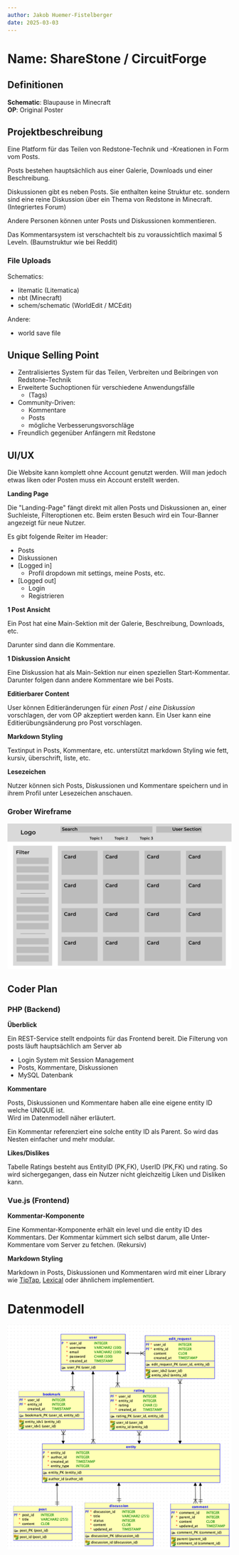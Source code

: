 ```yaml
---
author: Jakob Huemer-Fistelberger
date: 2025-03-03
---
```



# Name: ShareStone / CircuitForge

## Definitionen

**Schematic**: Blaupause in Minecraft\
**OP**: Original Poster


## Projektbeschreibung

Eine Platform für das Teilen von Redstone-Technik und -Kreationen in
Form vom Posts.

Posts bestehen hauptsächlich aus einer
Galerie, Downloads und einer Beschreibung.

Diskussionen gibt es neben Posts. Sie enthalten keine Struktur etc. sondern
sind eine reine Diskussion über ein Thema von Redstone in Minecraft.
(Integriertes Forum)

Andere Personen können unter Posts
<opt>und Diskussionen</opt> kommentieren.

Das Kommentarsystem ist verschachtelt bis zu voraussichtlich
maximal 5 Leveln. (Baumstruktur wie bei Reddit)

### File Uploads

Schematics:

- litematic (Litematica)
- nbt (Minecraft)
- schem/schematic (WorldEdit / MCEdit)

Andere:
- world save file


## Unique Selling Point

- Zentralisiertes System für das Teilen, Verbreiten und Beibringen von
    Redstone-Technik
- Erweiterte Suchoptionen für verschiedene Anwendungsfälle
  - (Tags)
- Community-Driven:
  - Kommentare
  - Posts
  - mögliche Verbesserungsvorschläge
- Freundlich gegenüber Anfängern mit Redstone

## UI/UX

Die Website kann komplett ohne Account genutzt werden.
Will man jedoch etwas liken oder Posten muss ein Account erstellt
werden.

**Landing Page**

Die "Landing-Page" fängt direkt mit allen Posts und Diskussionen
an, einer Suchleiste, Filteroptionen etc.
Beim ersten Besuch wird ein Tour-Banner angezeigt für neue Nutzer.

Es gibt folgende Reiter im Header:

 - Posts
 - Diskussionen
 - [Logged in]
   - Profil dropdown mit settings, meine Posts, etc.
 - [Logged out]
   - Login
   - Registrieren


**1 Post Ansicht**

Ein Post hat eine Main-Sektion mit der Galerie, Beschreibung,
Downloads, etc.

Darunter sind dann die Kommentare.


**1 Diskussion Ansicht**

Eine Diskussion hat als Main-Sektion nur einen speziellen Start-Kommentar.
Darunter folgen dann andere Kommentare wie bei Posts.


**Editierbarer Content**

User können Editieränderungen für _einen Post_ / _eine Diskussion_ vorschlagen,
der vom OP akzeptiert werden kann.
Ein User kann eine Editierübungsänderung pro Post vorschlagen.


**Markdown Styling**

Textinput in Posts, Kommentare, etc. unterstützt 
markdown Styling wie fett, kursiv, überschrift, liste, etc.


**Lesezeichen**

Nutzer können sich Posts, Diskussionen und Kommentare
speichern und in ihrem Profil unter Lesezeichen anschauen.


### Grober Wireframe

![Wireframe](wireframe.svg)


## Coder Plan

### PHP (Backend)

**Überblick**

Ein REST-Service stellt endpoints für das Frontend bereit.
Die Filterung von posts läuft hauptsächlich am Server ab

- Login System mit Session Management
- Posts, Kommentare, Diskussionen
- MySQL Datenbank

**Kommentare**

Posts, Diskussionen und Kommentare haben alle eine eigene
entity ID welche UNIQUE ist.\
Wird im Datenmodell näher erläutert.

Ein Kommentar referenziert eine solche entity ID als Parent.
So wird das Nesten einfacher und mehr modular.

**Likes/Dislikes**

Tabelle Ratings besteht aus EntityID (PK,FK), UserID (PK,FK) und 
rating.
So wird sichergegangen, dass ein Nutzer nicht gleichzeitig
Liken und Disliken kann.


### Vue.js (Frontend)

**Kommentar-Komponente**

Eine Kommentar-Komponente erhält ein level und die entity ID
des Kommentars. Der Kommentar kümmert sich selbst darum, alle
Unter-Kommentare vom Server zu fetchen. (Rekursiv)


**Markdown Styling**

Markdown in Posts, Diskussionen und Kommentaren wird mit einer 
Library wie
[TipTap](https://tiptap.dev/product/editor),
[Lexical](https://playground.lexical.dev/) 
oder ähnlichem implementiert.


# Datenmodell

![ERD](datamodel/datamodel.png)

